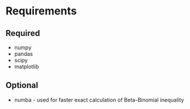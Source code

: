Requirements
============

Required
--------
* numpy
* pandas
* scipy
* matplotlib

Optional
--------
* numba - used for faster exact calculation of Beta-Binomial inequality
